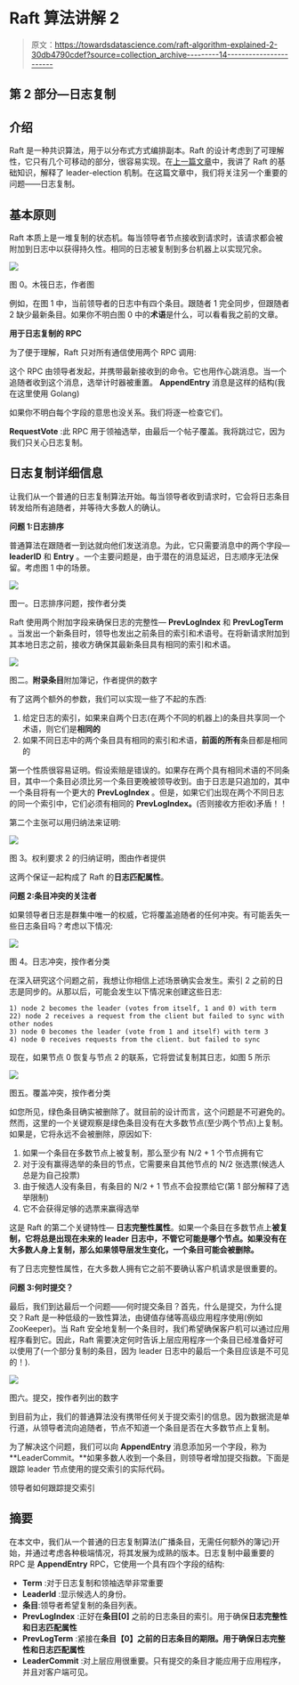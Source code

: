 # Raft 算法讲解 2

> 原文：<https://towardsdatascience.com/raft-algorithm-explained-2-30db4790cdef?source=collection_archive---------14----------------------->

## 第 2 部分—日志复制

## 介绍

Raft 是一种共识算法，用于以分布式方式编排副本。Raft 的设计考虑到了可理解性，它只有几个可移动的部分，很容易实现。在[上一篇文章](/raft-algorithm-explained-a7c856529f40)中，我讲了 Raft 的基础知识，解释了 leader-election 机制。在这篇文章中，我们将关注另一个重要的问题——日志复制。

## 基本原则

Raft 本质上是一堆复制的状态机。每当领导者节点接收到请求时，该请求都会被附加到日志中以获得持久性。相同的日志被复制到多台机器上以实现冗余。

![](img/37babb35fc22ad5e0444342b2b0d5568.png)

图 0。木筏日志，作者图

例如，在图 1 中，当前领导者的日志中有四个条目。跟随者 1 完全同步，但跟随者 2 缺少最新条目。如果你不明白图 0 中的**术语**是什么，可以看看我之前的文章。

**用于日志复制的 RPC**

为了便于理解，Raft 只对所有通信使用两个 RPC 调用:

这个 RPC 由领导者发起，并携带最新接收到的命令。它也用作心跳消息。当一个追随者收到这个消息，选举计时器被重置。 **AppendEntry** 消息是这样的结构(我在这里使用 Golang)

如果你不明白每个字段的意思也没关系。我们将逐一检查它们。

**RequestVote** :此 RPC 用于领袖选举，由最后一个帖子覆盖。我将跳过它，因为我们只关心日志复制。

## 日志复制详细信息

让我们从一个普通的日志复制算法开始。每当领导者收到请求时，它会将日志条目转发给所有追随者，并等待大多数人的确认。

**问题 1:日志排序**

普通算法在跟随者一到达就向他们发送消息。为此，它只需要消息中的两个字段— **leaderID** 和 **Entry** 。一个主要问题是，由于潜在的消息延迟，日志顺序无法保留。考虑图 1 中的场景。

![](img/26f1740f88e2d055c9a29a54c37706d4.png)

图一。日志排序问题，按作者分类

Raft 使用两个附加字段来确保日志的完整性— **PrevLogIndex** 和 **PrevLogTerm** 。当发出一个新条目时，领导也发出之前条目的索引和术语号。在将新请求附加到其本地日志之前，接收方确保其最新条目具有相同的索引和术语。

![](img/ea2edcfb534b631f68a3a6fbd13a4acd.png)

图二。**附录条目**附加簿记，作者提供的数字

有了这两个额外的参数，我们可以实现一些了不起的东西:

1.  给定日志的索引，如果来自两个日志(在两个不同的机器上)的条目共享同一个术语，则它们是**相同的**
2.  如果不同日志中的两个条目具有相同的索引和术语，**前面的所有**条目都是相同的

第一个性质很容易证明。假设索赔是错误的。如果存在两个具有相同术语的不同条目，其中一个条目必须比另一个条目更晚被领导收到。由于日志是只追加的，其中一个条目将有一个更大的 **PrevLogIndex** 。但是，如果它们出现在两个不同日志的同一个索引中，它们必须有相同的 **PrevLogIndex。**(否则接收方拒收)矛盾！！

第二个主张可以用归纳法来证明:

![](img/32872b4cff3a54a15ead610c5a5dad6e.png)

图 3。权利要求 2 的归纳证明，图由作者提供

这两个保证一起构成了 Raft 的**日志匹配属性**。

**问题 2:条目冲突的关注者**

如果领导者日志是群集中唯一的权威，它将覆盖追随者的任何冲突。有可能丢失一些日志条目吗？考虑以下情况:

![](img/0a917bf7b0c790e2ccf05a7c1db37fa4.png)

图 4。日志冲突，按作者分类

在深入研究这个问题之前，我想让你相信上述场景确实会发生。索引 2 之前的日志是同步的。从那以后，可能会发生以下情况来创建这些日志:

```
1) node 2 becomes the leader (votes from itself, 1 and 0) with term 22) node 2 receives a request from the client but failed to sync with other nodes
3) node 0 becomes the leader (vote from 1 and itself) with term 3
4) node 0 receives requests from the client. but failed to sync
```

现在，如果节点 0 恢复与节点 2 的联系，它将尝试复制其日志，如图 5 所示

![](img/1e92dd59704cadb5ebf4d3066b695b76.png)

图五。覆盖冲突，按作者分类

如您所见，绿色条目确实被删除了。就目前的设计而言，这个问题是不可避免的。然而，这里的一个关键观察是绿色条目没有在大多数节点(至少两个节点)上复制。如果是，它将永远不会被删除，原因如下:

1.  如果一个条目在多数节点上被复制，那么至少有 N/2 + 1 个节点拥有它
2.  对于没有赢得选举的条目的节点，它需要来自其他节点的 N/2 张选票(候选人总是为自己投票)
3.  由于候选人没有条目，有条目的 N/2 + 1 节点不会投票给它(第 1 部分解释了选举限制)
4.  它不会获得足够的选票来赢得选举

这是 Raft 的第二个关键特性— **日志完整性属性**。如果一个条目在多数节点上**被复制，它将总是出现在未来的 leader 日志中，不管它可能是哪个节点。如果没有在大多数人身上复制，那么如果领导层发生变化，一个条目可能会被删除。**

有了日志完整性属性，在大多数人拥有它之前不要确认客户机请求是很重要的。

**问题 3:何时提交？**

最后，我们到达最后一个问题——何时提交条目？首先，什么是提交，为什么提交？Raft 是一种低级的一致性算法，由键值存储等高级应用程序使用(例如 ZooKeeper)。当 Raft 安全地复制一个条目时，我们希望确保客户机可以通过应用程序看到它。因此，Raft 需要决定何时告诉上层应用程序一个条目已经准备好可以使用了(一个部分复制的条目，因为 leader 日志中的最后一个条目应该是不可见的！).

![](img/ac5db749e4e83b421585987d07987bd7.png)

图六。提交，按作者列出的数字

到目前为止，我们的普通算法没有携带任何关于提交索引的信息。因为数据流是单行道，从领导者流向追随者，节点不知道一个条目是否在大多数节点上复制。

为了解决这个问题，我们可以向 **AppendEntry** 消息添加另一个字段，称为 **LeaderCommit。**如果多数人收到一个条目，则领导者增加提交指数。下面是跟踪 leader 节点使用的提交索引的实际代码。

领导者如何跟踪提交索引

## 摘要

在本文中，我们从一个普通的日志复制算法(广播条目，无需任何额外的簿记)开始，并通过考虑各种极端情况，将其发展为成熟的版本。日志复制中最重要的 RPC 是 **AppendEntry** RPC，它使用一个具有四个字段的结构:

*   **Term** :对于日志复制和领袖选举非常重要
*   **LeaderId** :显示候选人的身份。
*   **条目**:领导者希望复制的条目列表。
*   **PrevLogIndex** :正好在**条目[0]** 之前的日志条目的索引。用于确保**日志完整性和日志匹配属性**
*   **PrevLogTerm** :紧接在**条目【0】**之前的日志条目的期限。用于确保**日志完整性和日志匹配属性**
*   **LeaderCommit** :对上层应用很重要。只有提交的条目才能应用于应用程序，并且对客户端可见。